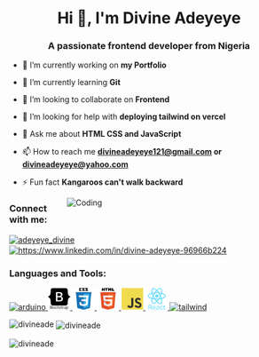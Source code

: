 <h1 align="center">Hi 👋, I'm Divine Adeyeye</h1>
<h3 align="center">A passionate frontend developer from Nigeria</h3>

- 🔭 I’m currently working on **my Portfolio**

- 🌱 I’m currently learning **Git**

- 👯 I’m looking to collaborate on **Frontend**

- 🤝 I’m looking for help with **deploying tailwind on vercel**

- 💬 Ask me about **HTML CSS and JavaScript**

- 📫 How to reach me **divineadeyeye121@gmail.com or divineadeyeye@yahoo.com**

- ⚡ Fun fact **Kangaroos can't walk backward**
<img align="right" alt="Coding" width="400" src="https://cdn.dribbble.com/users/1162077/screenshots/3848914/programmer.gif">


<h3 align="left">Connect with me:</h3>
<p align="left">
<a href="https://twitter.com/adeyeye_divine" target="blank"><img align="center" src="https://raw.githubusercontent.com/rahuldkjain/github-profile-readme-generator/master/src/images/icons/Social/twitter.svg" alt="adeyeye_divine" height="30" width="40" /></a>
<a href="https://linkedin.com/in/https://www.linkedin.com/in/divine-adeyeye-96966b224" target="blank"><img align="center" src="https://raw.githubusercontent.com/rahuldkjain/github-profile-readme-generator/master/src/images/icons/Social/linked-in-alt.svg" alt="https://www.linkedin.com/in/divine-adeyeye-96966b224" height="30" width="40" /></a>
</p>

<h3 align="left">Languages and Tools:</h3>
<p align="left"> <a href="https://www.arduino.cc/" target="_blank" rel="noreferrer"> <img src="https://cdn.worldvectorlogo.com/logos/arduino-1.svg" alt="arduino" width="40" height="40"/> </a> <a href="https://getbootstrap.com" target="_blank" rel="noreferrer"> <img src="https://raw.githubusercontent.com/devicons/devicon/master/icons/bootstrap/bootstrap-plain-wordmark.svg" alt="bootstrap" width="40" height="40"/> </a> <a href="https://www.w3schools.com/css/" target="_blank" rel="noreferrer"> <img src="https://raw.githubusercontent.com/devicons/devicon/master/icons/css3/css3-original-wordmark.svg" alt="css3" width="40" height="40"/> </a> <a href="https://www.w3.org/html/" target="_blank" rel="noreferrer"> <img src="https://raw.githubusercontent.com/devicons/devicon/master/icons/html5/html5-original-wordmark.svg" alt="html5" width="40" height="40"/> </a> <a href="https://developer.mozilla.org/en-US/docs/Web/JavaScript" target="_blank" rel="noreferrer"> <img src="https://raw.githubusercontent.com/devicons/devicon/master/icons/javascript/javascript-original.svg" alt="javascript" width="40" height="40"/> </a> <a href="https://reactjs.org/" target="_blank" rel="noreferrer"> <img src="https://raw.githubusercontent.com/devicons/devicon/master/icons/react/react-original-wordmark.svg" alt="react" width="40" height="40"/> </a> <a href="https://tailwindcss.com/" target="_blank" rel="noreferrer"> <img src="https://www.vectorlogo.zone/logos/tailwindcss/tailwindcss-icon.svg" alt="tailwind" width="40" height="40"/> </a> </p>

<p><img align="left" src="https://github-readme-stats.vercel.app/api/top-langs?username=divineade&show_icons=true&locale=en&layout=compact" alt="divineade" /></p>

<p>&nbsp;<img align="center" src="https://github-readme-stats.vercel.app/api?username=divineade&show_icons=true&locale=en" alt="divineade" /></p>

<p><img align="center" src="https://github-readme-streak-stats.herokuapp.com/?user=divineade&" alt="divineade" /></p>
